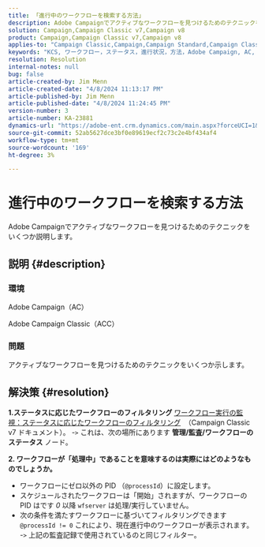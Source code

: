 ```yaml
---
title: 「進行中のワークフローを検索する方法」
description: Adobe Campaignでアクティブなワークフローを見つけるためのテクニックをいくつか説明します。
solution: Campaign,Campaign Classic v7,Campaign v8
product: Campaign,Campaign Classic v7,Campaign v8
applies-to: "Campaign Classic,Campaign,Campaign Standard,Campaign Classic v7,Campaign v8"
keywords: "KCS, ワークフロー，ステータス，進行状況，方法，Adobe Campaign, AC, ACC, Adobe Campaign Classic"
resolution: Resolution
internal-notes: null
bug: false
article-created-by: Jim Menn
article-created-date: "4/8/2024 11:13:17 PM"
article-published-by: Jim Menn
article-published-date: "4/8/2024 11:24:45 PM"
version-number: 3
article-number: KA-23881
dynamics-url: "https://adobe-ent.crm.dynamics.com/main.aspx?forceUCI=1&pagetype=entityrecord&etn=knowledgearticle&id=224e7394-fdf5-ee11-a1fe-6045bd006268"
source-git-commit: 52ab5627dce3bf0e89619ecf2c73c2e4bf434af4
workflow-type: tm+mt
source-wordcount: '169'
ht-degree: 3%

---
```


# 進行中のワークフローを検索する方法


Adobe Campaignでアクティブなワークフローを見つけるためのテクニックをいくつか説明します。

## 説明 {#description}


### 環境

Adobe Campaign（AC）

Adobe Campaign Classic（ACC）

### 問題

アクティブなワークフローを見つけるためのテクニックをいくつか示します。


## 解決策 {#resolution}


<b>1.ステータスに応じたワークフローのフィルタリング</b>
[ワークフロー実行の監視：ステータスに応じたワークフローのフィルタリング](https://experienceleague.adobe.com/docs/campaign-classic/using/automating-with-workflows/monitoring-workflows/monitoring-workflow-execution.html?lang=en#filtering-workflows-status)  （Campaign Classic v7 ドキュメント）。
-`>`  これは、次の場所にあります <b>管理/監査/ワークフローのステータス</b> ノード。

<b>2. ワークフローが「処理中」であることを意味するのは実際にはどのようなものでしょうか。</b>
- ワークフローにゼロ以外の PID （`@processId`）に設定します。
- スケジュールされたワークフローは「開始」されますが、ワークフローの PID はです *0* 以降 `wfserver` は処理/実行していません。
- 次の条件を満たすワークフローに基づいてフィルタリングできます `@processId != 0` これにより、現在進行中のワークフローが表示されます。
-`>`  上記の監査記録で使用されているのと同じフィルター。
